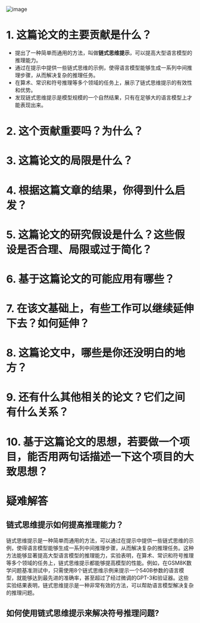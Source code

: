 ![image](https://github.com/leejamesss/paper-reading/assets/117844938/609f0668-c369-4e25-b9e8-9505b7bbbc4f)



  
# 1. 这篇论文的主要贡献是什么？

- 提出了一种简单而通用的方法，叫做**链式思维提示**，可以提高大型语言模型的推理能力。
- 通过在提示中提供一些链式思维的示例，使得语言模型能够生成一系列中间推理步骤，从而解决复杂的推理任务。
- 在算术、常识和符号推理等多个领域的任务上，展示了链式思维提示的有效性和优势。
- 发现链式思维提示是模型规模的一个自然结果，只有在足够大的语言模型上才能表现出来。

# 2. 这个贡献重要吗？为什么？


# 3. 这篇论文的局限是什么？

# 4. 根据这篇文章的结果，你得到什么启发？

# 5. 这篇论文的研究假设是什么？这些假设是否合理、局限或过于简化？

# 6. 基于这篇论文的可能应用有哪些？

# 7. 在该文基础上，有些工作可以继续延伸下去？如何延伸？

# 8. 这篇论文中，哪些是你还没明白的地方？

# 9. 还有什么其他相关的论文？它们之间有什么关系？

# 10. 基于这篇论文的思想，若要做一个项目，能否用两句话描述一下这个项目的大致思想？


# 疑难解答
## 链式思维提示如何提高推理能力？
链式思维提示是一种简单而通用的方法，可以通过在提示中提供一些链式思维的示例，使得语言模型能够生成一系列中间推理步骤，从而解决复杂的推理任务。这种方法能够显著提高大型语言模型的推理能力，实验表明，在算术、常识和符号推理等多个领域的任务上，链式思维提示都能够提高模型的性能。例如，在GSM8K数学问题基准测试中，只需使用8个链式思维示例来提示一个540B参数的语言模型，就能够达到最先进的准确率，甚至超过了经过微调的GPT-3和验证器。这些实验结果表明，链式思维提示是一种非常有效的方法，可以帮助语言模型解决复杂的推理问题。

## 如何使用链式思维提示来解决符号推理问题?


